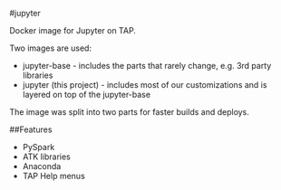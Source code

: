
#jupyter

Docker image for Jupyter on TAP.

Two images are used:
- jupyter-base - includes the parts that rarely change, e.g. 3rd party libraries
- jupyter (this project) - includes most of our customizations and is layered on top of the jupyter-base

The image was split into two parts for faster builds and deploys.

##Features

- PySpark
- ATK libraries
- Anaconda
- TAP Help menus
